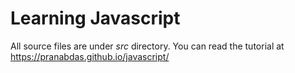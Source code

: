 # Learning Javascript

All source files are under *src* directory. You can read the tutorial at
<https://pranabdas.github.io/javascript/>
